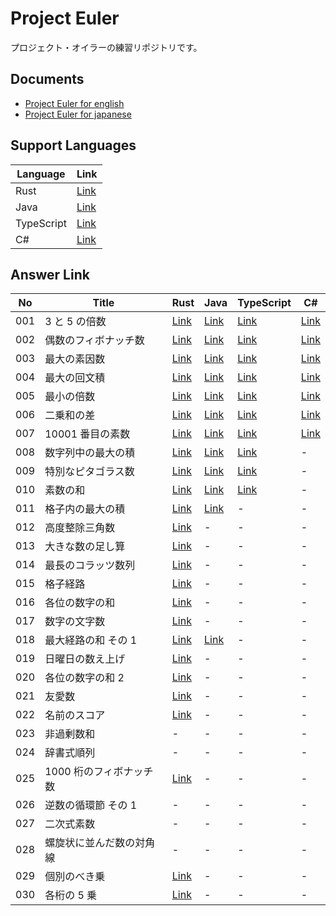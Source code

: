 # Project Euler

プロジェクト・オイラーの練習リポジトリです。

## Documents

- [Project Euler for english](https://projecteuler.net/)
- [Project Euler for japanese](https://odz.sakura.ne.jp/projecteuler/)

## Support Languages

| Language   | Link                 |
| ---------- | -------------------- |
| Rust       | [Link](./rust)       |
| Java       | [Link](./java)       |
| TypeScript | [Link](./typescript) |
| C#         | [Link](./csharp)     |

## Answer Link

| No  | Title                    | Rust                       | Java                                                         | TypeScript                                      | C#                                          |
| --- | ------------------------ | -------------------------- | ------------------------------------------------------------ | ----------------------------------------------- | ------------------------------------------- |
| 001 | 3 と 5 の倍数            | [Link](./rust/src/p001.rs) | [Link](./java/src/test/java/project_euler/problem/P001.java) | [Link](./typescript/src/problems/p001.test.ts)  | [Link](./csharp/project-euler/Test/P001.cs) |
| 002 | 偶数のフィボナッチ数     | [Link](./rust/src/p002.rs) | [Link](./java/src/test/java/project_euler/problem/P002.java) | [Link](./typescript//src/problems/p002.test.ts) | [Link](./csharp/project-euler/Test/P002.cs) |
| 003 | 最大の素因数             | [Link](./rust/src/p003.rs) | [Link](./java/src/test/java/project_euler/problem/P003.java) | [Link](./typescript//src/problems/p003.test.ts) | [Link](./csharp/project-euler/Test/P003.cs) |
| 004 | 最大の回文積             | [Link](./rust/src/p004.rs) | [Link](./java/src/test/java/project_euler/problem/P004.java) | [Link](./typescript//src/problems/p004.test.ts) | [Link](./csharp/project-euler/Test/P004.cs) |
| 005 | 最小の倍数               | [Link](./rust/src/p005.rs) | [Link](./java/src/test/java/project_euler/problem/P005.java) | [Link](./typescript//src/problems/p005.test.ts) | [Link](./csharp/project-euler/Test/P005.cs) |
| 006 | 二乗和の差               | [Link](./rust/src/p006.rs) | [Link](./java/src/test/java/project_euler/problem/P006.java) | [Link](./typescript//src/problems/p006.test.ts) | [Link](./csharp/project-euler/Test/P006.cs) |
| 007 | 10001 番目の素数         | [Link](./rust/src/p007.rs) | [Link](./java/src/test/java/project_euler/problem/P007.java) | [Link](./typescript//src/problems/p007.test.ts) | [Link](./csharp/project-euler/Test/P007.cs) |
| 008 | 数字列中の最大の積       | [Link](./rust/src/p008.rs) | [Link](./java/src/test/java/project_euler/problem/P008.java) | [Link](./typescript//src/problems/p008.test.ts) | -                                           |
| 009 | 特別なピタゴラス数       | [Link](./rust/src/p009.rs) | [Link](./java/src/test/java/project_euler/problem/P009.java) | [Link](./typescript//src/problems/p009.test.ts) | -                                           |
| 010 | 素数の和                 | [Link](./rust/src/p010.rs) | [Link](./java/src/test/java/project_euler/problem/P010.java) | [Link](./typescript//src/problems/p010.test.ts) | -                                           |
| 011 | 格子内の最大の積         | [Link](./rust/src/p011.rs) | [Link](./java/src/test/java/project_euler/problem/P011.java) | -                                               | -                                           |
| 012 | 高度整除三角数           | [Link](./rust/src/p012.rs) | -                                                            | -                                               | -                                           |
| 013 | 大きな数の足し算         | [Link](./rust/src/p013.rs) | -                                                            | -                                               | -                                           |
| 014 | 最長のコラッツ数列       | [Link](./rust/src/p014.rs) | -                                                            | -                                               | -                                           |
| 015 | 格子経路                 | [Link](./rust/src/p015.rs) | -                                                            | -                                               | -                                           |
| 016 | 各位の数字の和           | [Link](./rust/src/p016.rs) | -                                                            | -                                               | -                                           |
| 017 | 数字の文字数             | [Link](./rust/src/p017.rs) | -                                                            | -                                               | -                                           |
| 018 | 最大経路の和 その 1      | [Link](./rust/src/p018.rs) | [Link](./java/src/test/java/project_euler/problem/P018.java) | -                                               | -                                           |
| 019 | 日曜日の数え上げ         | [Link](./rust/src/p019.rs) | -                                                            | -                                               | -                                           |
| 020 | 各位の数字の和 2         | [Link](./rust/src/p020.rs) | -                                                            | -                                               | -                                           |
| 021 | 友愛数                   | [Link](./rust/src/p021.rs) | -                                                            | -                                               | -                                           |
| 022 | 名前のスコア             | [Link](./rust/src/p022.rs) | -                                                            | -                                               | -                                           |
| 023 | 非過剰数和               | -                          | -                                                            | -                                               | -                                           |
| 024 | 辞書式順列               | -                          | -                                                            | -                                               | -                                           |
| 025 | 1000 桁のフィボナッチ数  | [Link](./rust/src/p025.rs) | -                                                            | -                                               | -                                           |
| 026 | 逆数の循環節 その 1      | -                          | -                                                            | -                                               | -                                           |
| 027 | 二次式素数               | -                          | -                                                            | -                                               | -                                           |
| 028 | 螺旋状に並んだ数の対角線 | -                          | -                                                            | -                                               | -                                           |
| 029 | 個別のべき乗             | [Link](./rust/src/p029.rs) | -                                                            | -                                               | -                                           |
| 030 | 各桁の 5 乗              | [Link](./rust/src/p030.rs) | -                                                            | -                                               | -                                           |
